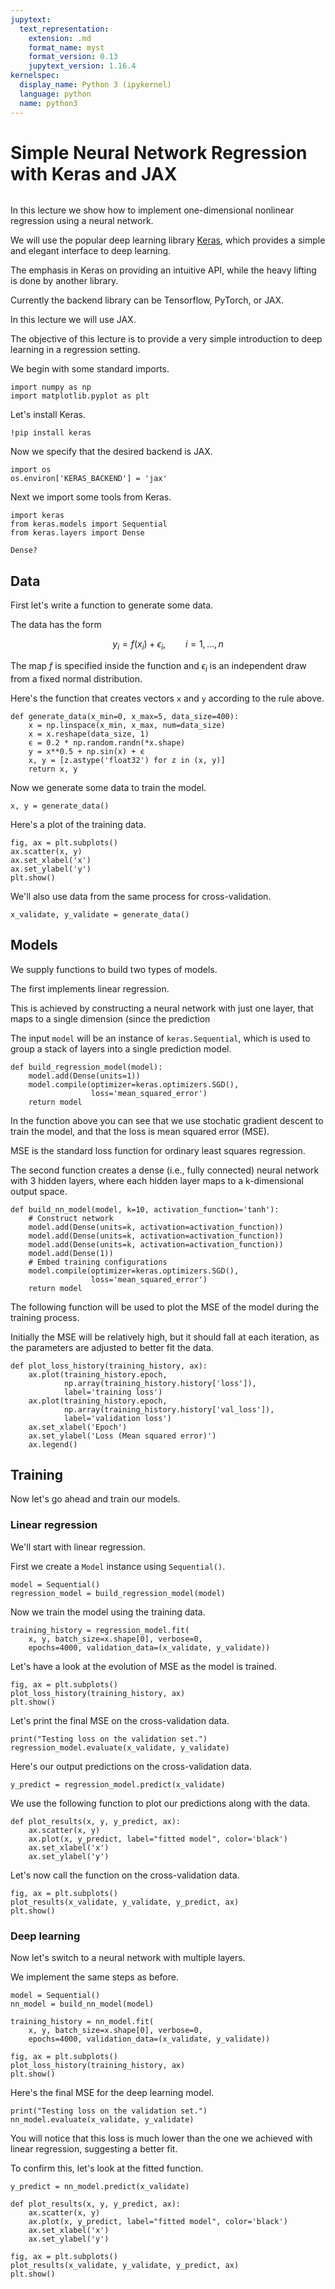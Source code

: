 ```yaml
---
jupytext:
  text_representation:
    extension: .md
    format_name: myst
    format_version: 0.13
    jupytext_version: 1.16.4
kernelspec:
  display_name: Python 3 (ipykernel)
  language: python
  name: python3
---
```


# Simple Neural Network Regression with Keras and JAX

```{include} _admonition/gpu.md
```

In this lecture we show how to implement one-dimensional nonlinear regression
using a neural network.

We will use the popular deep learning library [Keras](https://keras.io/), which
provides a simple and elegant interface to deep learning.

The emphasis in Keras on providing an intuitive API, while the heavy lifting is
done by another library.

Currently the backend library can be Tensorflow, PyTorch, or JAX.

In this lecture we will use JAX.

The objective of this lecture is to provide a very simple introduction to deep
learning in a regression setting.

We begin with some standard imports.

```{code-cell} ipython3
import numpy as np
import matplotlib.pyplot as plt
```

Let's install Keras.

```{code-cell} ipython3
!pip install keras
```

Now we specify that the desired backend is JAX.

```{code-cell} ipython3
import os
os.environ['KERAS_BACKEND'] = 'jax'
```

Next we import some tools from Keras.

```{code-cell} ipython3
import keras
from keras.models import Sequential
from keras.layers import Dense
```

```{code-cell} ipython3
Dense?
```

## Data

First let's write a function to generate some data.

The data has the form

$$
    y_i = f(x_i) + \epsilon_i,
    \qquad i=1, \ldots, n
$$

The map $f$ is specified inside the function and $\epsilon_i$ is an independent
draw from a fixed normal distribution.

Here's the function that creates vectors `x` and `y` according to the rule
above.

```{code-cell} ipython3
def generate_data(x_min=0, x_max=5, data_size=400):
    x = np.linspace(x_min, x_max, num=data_size)
    x = x.reshape(data_size, 1)
    ϵ = 0.2 * np.random.randn(*x.shape)
    y = x**0.5 + np.sin(x) + ϵ
    x, y = [z.astype('float32') for z in (x, y)]
    return x, y
```

Now we generate some data to train the model.

```{code-cell} ipython3
x, y = generate_data()
```

Here's a plot of the training data.

```{code-cell} ipython3
fig, ax = plt.subplots()
ax.scatter(x, y)
ax.set_xlabel('x')
ax.set_ylabel('y')
plt.show()
```

We'll also use data from the same process for cross-validation.

```{code-cell} ipython3
x_validate, y_validate = generate_data()
```

## Models

We supply functions to build two types of models.

The first implements linear regression.

This is achieved by constructing a neural network with just one layer, that maps
to a single dimension (since the prediction

The input `model` will be an instance of `keras.Sequential`, which is used to
group a stack of layers into a single prediction model.

```{code-cell} ipython3
def build_regression_model(model):
    model.add(Dense(units=1))
    model.compile(optimizer=keras.optimizers.SGD(), 
                  loss='mean_squared_error')
    return model
```

In the function above you can see that we use stochatic gradient descent to
train the model, and that the loss is mean squared error (MSE).

MSE is the standard loss function for ordinary least squares regression.

The second function creates a dense (i.e., fully connected) neural network with
3 hidden layers, where each hidden layer maps to a k-dimensional output space.

```{code-cell} ipython3
def build_nn_model(model, k=10, activation_function='tanh'):
    # Construct network
    model.add(Dense(units=k, activation=activation_function))
    model.add(Dense(units=k, activation=activation_function))
    model.add(Dense(units=k, activation=activation_function))
    model.add(Dense(1))
    # Embed training configurations
    model.compile(optimizer=keras.optimizers.SGD(), 
                  loss='mean_squared_error')
    return model
```

The following function will be used to plot the MSE of the model during the
training process.

Initially the MSE will be relatively high, but it should fall at each iteration,
as the parameters are adjusted to better fit the data.

```{code-cell} ipython3
def plot_loss_history(training_history, ax):
    ax.plot(training_history.epoch, 
            np.array(training_history.history['loss']), 
            label='training loss')
    ax.plot(training_history.epoch, 
            np.array(training_history.history['val_loss']),
            label='validation loss')
    ax.set_xlabel('Epoch')
    ax.set_ylabel('Loss (Mean squared error)')
    ax.legend()
```

## Training

Now let's go ahead and train our  models.


### Linear regression

We'll start with linear regression.

First we create a `Model` instance using `Sequential()`.

```{code-cell} ipython3
model = Sequential()
regression_model = build_regression_model(model)
```

Now we train the model using the training data.

```{code-cell} ipython3
training_history = regression_model.fit(
    x, y, batch_size=x.shape[0], verbose=0,
    epochs=4000, validation_data=(x_validate, y_validate))
```

Let's have a look at the evolution of MSE as the model is trained.

```{code-cell} ipython3
fig, ax = plt.subplots()
plot_loss_history(training_history, ax)
plt.show()
```

Let's print the final MSE on the cross-validation data.

```{code-cell} ipython3
print("Testing loss on the validation set.")
regression_model.evaluate(x_validate, y_validate)
```

Here's our output predictions on the cross-validation data.

```{code-cell} ipython3
y_predict = regression_model.predict(x_validate)
```

We use the following function to plot our predictions along with the data.

```{code-cell} ipython3
def plot_results(x, y, y_predict, ax):
    ax.scatter(x, y)
    ax.plot(x, y_predict, label="fitted model", color='black')
    ax.set_xlabel('x')
    ax.set_ylabel('y')
```

Let's now call the function on the cross-validation data.

```{code-cell} ipython3
fig, ax = plt.subplots()
plot_results(x_validate, y_validate, y_predict, ax)
plt.show()
```

### Deep learning

Now let's switch to a neural network with multiple layers.

We implement the same steps as before.

```{code-cell} ipython3
model = Sequential()
nn_model = build_nn_model(model)
```

```{code-cell} ipython3
training_history = nn_model.fit(
    x, y, batch_size=x.shape[0], verbose=0,
    epochs=4000, validation_data=(x_validate, y_validate))
```

```{code-cell} ipython3
fig, ax = plt.subplots()
plot_loss_history(training_history, ax)
plt.show()
```

Here's the final MSE for the deep learning model.

```{code-cell} ipython3
print("Testing loss on the validation set.")
nn_model.evaluate(x_validate, y_validate)
```

You will notice that this loss is much lower than the one we achieved with
linear regression, suggesting a better fit.

To confirm this, let's look at the fitted function.

```{code-cell} ipython3
y_predict = nn_model.predict(x_validate)
```

```{code-cell} ipython3
def plot_results(x, y, y_predict, ax):
    ax.scatter(x, y)
    ax.plot(x, y_predict, label="fitted model", color='black')
    ax.set_xlabel('x')
    ax.set_ylabel('y')
```

```{code-cell} ipython3
fig, ax = plt.subplots()
plot_results(x_validate, y_validate, y_predict, ax)
plt.show()
```

```{code-cell} ipython3

```

```{code-cell} ipython3

```
